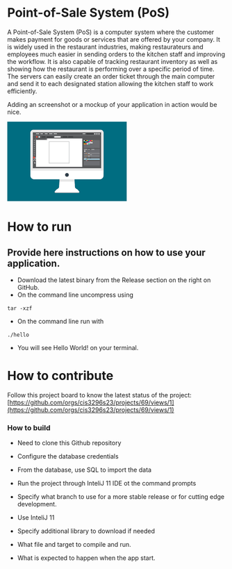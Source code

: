 # Point-of-Sale System (PoS)
A Point-of-Sale System (PoS) is a computer system where the customer makes payment for goods or services that are offered 
by your company. It is widely used in the restaurant industries, making restaurateurs and employees much easier in 
sending orders to the kitchen staff and improving the workflow. It is also capable of tracking restaurant inventory as 
well as showing how the restaurant is performing over a specific period of time. The servers can easily create an order 
ticket through the main computer and send it to each designated station allowing the kitchen staff to work efficiently.


Adding an screenshot or a mockup of your application in action would be nice.  

![This is a screenshot.](images.png)

# How to run
Provide here instructions on how to use your application.   
- 
- Download the latest binary from the Release section on the right on GitHub.  
- On the command line uncompress using
```
tar -xzf  
```
- On the command line run with
```
./hello
```
- You will see Hello World! on your terminal. 

# How to contribute
Follow this project board to know the latest status of the project: [https://github.com/orgs/cis3296s23/projects/69/views/1](https://github.com/orgs/cis3296s23/projects/69/views/1)  

### How to build
- Need to clone this Github repository
- Configure the database credentials
- From the database, use SQL to import the data
- Run the project through InteliJ 11 IDE ot the command prompts
- Specify what branch to use for a more stable release or for cutting edge development.  
- Use InteliJ 11

- Specify additional library to download if needed 
- What file and target to compile and run. 
- What is expected to happen when the app start. 
